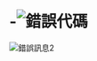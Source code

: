# -![錯誤代碼](https://user-images.githubusercontent.com/89718142/162437611-cf12267a-4558-4971-9605-545f67e9471f.png)
![錯誤訊息2](https://user-images.githubusercontent.com/89718142/162437648-8cd1ceeb-7d74-41f8-954d-5ef644ae397e.png)
